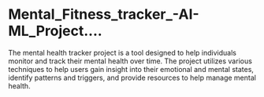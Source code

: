 # Mental_Fitness_tracker_-AI-ML_Project....
The mental health tracker project is a tool designed to help individuals monitor and track their mental health over time. The project utilizes various techniques to help users gain insight into their emotional and mental states, identify patterns and triggers, and provide resources to help manage mental health.
